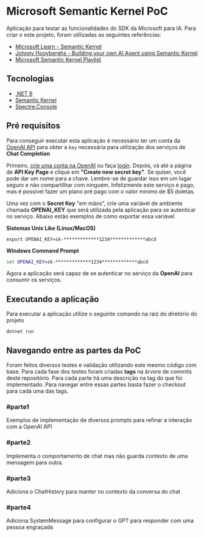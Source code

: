 # Microsoft Semantic Kernel PoC
Aplicação para testar as funcionalidades do SDK da Microsoft para IA. Para criar o este projeto, foram utilizadas as seguintes referências:
- [Microsoft Learn - Semantic Kernel](https://learn.microsoft.com/en-us/semantic-kernel/overview/)
- [Johnny Hooyberghs - Building your own AI Agent using Semantic Kernel](https://www.youtube.com/live/hG8GTOWi0Q0?si=JF-Gh24f3qlXmVdR)
- [Microsoft Semantic Kernel Playlist](https://youtube.com/playlist?list=PL-PgMmMmma8AJdJyjmywUGDR-IB7BI6Ks&si=6QG664vwOpegW78_)

## Tecnologias
- [.NET 9](https://dotnet.microsoft.com/pt-br/download/dotnet/9.0)
- [Semantic Kernel](https://github.com/microsoft/semantic-kernel)
- [Spectre.Console](https://spectreconsole.net/)

## Pré requisitos
Para conseguir executar esta aplicação é necessário ter um conta da [OpenAI API](https://openai.com/index/openai-api/) para obter a `key` necessária para utilização dos serviços de **Chat Completion**

Primeiro, [crie uma conta na OpenAI](https://platform.openai.com/signup) ou faça [login](https://platform.openai.com/login). Depois, vá até a página de **API Key Page** e clique em **"Create new secret key"**. Se quiser, você pode dar um nome para a chave. Lembre-se de guardar isso em um lugar seguro e não compartilhar com ninguém. Infelizmente este serviço é pago, mas é possível fazer um plano pré pago com o valor minimo de $5 doletas. 

Uma vez com o **Secret Key** "em mãos", crie uma variável de ambiente chamada **OPENAI_KEY** que será utilizada pela aplicação para se autenticar no serviço. Abaixo estão exemplos de como exportar essa variável

**Sistemas Unix Like (Linux/MacOS)**
```shell
export OPENAI_KEY=sk-*************1234*************abcd
```

**Windows Command Prompt**
```cmd
set OPENAI_KEY=sk-*************1234*************abcd
```

Agora a aplicação será capaz de se autenticar no serviço da **OpenAI** para consumir os serviços.


## Executando a aplicação
Para executar a aplicação utilize o seguinte comando na raiz do diretório do projeto

```shell
dotnet run
```

## Navegando entre as partes da PoC
Foram feitos diversos testes e validação utilizando este mesmo código com base. Para cada fase dos testes foram criadas **tags** na árvore de commits deste repositório. Para cada parte há uma descrição na tag do que foi implementado. Para navegar entre essas partes basta fazer o checkout para cada uma das tags.

### #parte1
Exemplos de implementação de diversos prompts para refinar a interação com a OpenAI API

### #parte2
Implementa o comportamento de chat mas não guarda contexto de uma mensagem para outra. 

### #parte3
Adiciona o ChatHistory para manter no contexto da conversa do chat

### #parte4
Adiciona SystemMessage para configurar o GPT para responder com uma pessoa engraçada